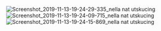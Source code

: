 ![Screenshot_2019-11-13-19-24-29-335_nella nat utskucing](https://user-images.githubusercontent.com/54885157/68764885-24a17c00-064e-11ea-812e-d852cadb28c8.png)
![Screenshot_2019-11-13-19-24-09-715_nella nat utskucing](https://user-images.githubusercontent.com/54885157/68764887-253a1280-064e-11ea-807a-d594534977ec.png)
![Screenshot_2019-11-13-19-24-15-869_nella nat utskucing](https://user-images.githubusercontent.com/54885157/68764889-253a1280-064e-11ea-893e-4bcb0b0fa894.png)
